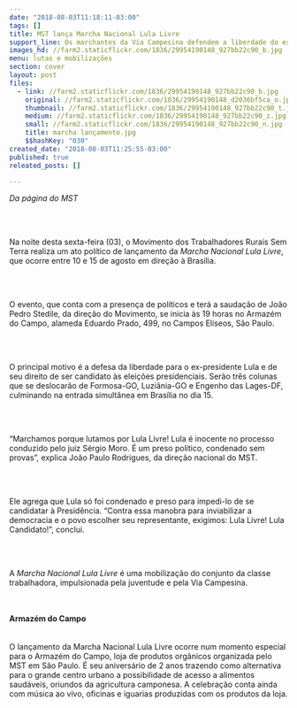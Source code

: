 ```yaml
---
date: "2018-08-03T11:18:11-03:00"
tags: []
title: MST lança Marcha Nacional Lula Livre
support_line: Os marchantes da Via Campesina defendem a liberdade do ex-presidente Lula e seu direito de ser candidato às eleições presidenciais
images_hd: //farm2.staticflickr.com/1836/29954190148_927bb22c90_b.jpg
menu: lutas e mobilizações
section: cover
layout: post
files:
  - link: //farm2.staticflickr.com/1836/29954190148_927bb22c90_b.jpg
    original: //farm2.staticflickr.com/1836/29954190148_d2036bf5ca_o.jpg
    thumbnail: //farm2.staticflickr.com/1836/29954190148_927bb22c90_t.jpg
    medium: //farm2.staticflickr.com/1836/29954190148_927bb22c90_z.jpg
    small: //farm2.staticflickr.com/1836/29954190148_927bb22c90_n.jpg
    title: marcha lançamento.jpg
    $$hashKey: "030"
created_date: "2018-08-03T11:25:55-03:00"
published: true
releated_posts: []

---
```

<p><em>Da p&aacute;gina do MST</em></p>

<p><br />
&nbsp;</p>

<p>Na noite desta sexta-feira (03), o Movimento dos Trabalhadores Rurais Sem Terra realiza um ato pol&iacute;tico de lan&ccedil;amento da&nbsp;<em>Marcha Nacional Lula Livre</em>, que ocorre entre 10 e 15 de agosto em dire&ccedil;&atilde;o &agrave; Bras&iacute;lia.</p>

<p>&nbsp;</p>

<p><br />
O evento, que conta com a presen&ccedil;a de pol&iacute;ticos e ter&aacute; a sauda&ccedil;&atilde;o de Jo&atilde;o Pedro Stedile, da dire&ccedil;&atilde;o do Movimento, se inicia &agrave;s 19 horas no Armaz&eacute;m do Campo, alameda Eduardo Prado, 499, no Campos El&iacute;seos, S&atilde;o Paulo.</p>

<p>&nbsp;</p>

<p><br />
O principal motivo &eacute; a defesa da liberdade para o ex-presidente Lula e de seu direito de ser candidato &agrave;s elei&ccedil;&otilde;es presidenciais. Ser&atilde;o tr&ecirc;s colunas que se deslocar&atilde;o de Formosa-GO, Luzi&acirc;nia-GO e Engenho das Lages-DF, culminando na entrada simult&acirc;nea em Bras&iacute;lia no dia 15.</p>

<p>&nbsp;</p>

<p><br />
&ldquo;Marchamos porque lutamos por Lula Livre! Lula &eacute; inocente no processo conduzido pelo juiz S&eacute;rgio Moro. &Eacute; um preso pol&iacute;tico, condenado sem provas&rdquo;, explica Jo&atilde;o Paulo Rodrigues, da dire&ccedil;&atilde;o nacional do MST.</p>

<p>&nbsp;</p>

<p><br />
Ele agrega que Lula s&oacute; foi condenado e preso para impedi-lo de se candidatar &agrave; Presid&ecirc;ncia. &ldquo;Contra essa manobra para inviabilizar a democracia e o povo escolher seu representante, exigimos: Lula Livre! Lula Candidato!&rdquo;, conclui.</p>

<p>&nbsp;</p>

<p><br />
A&nbsp;<em>Marcha Nacional Lula Livre</em>&nbsp;&eacute; uma mobiliza&ccedil;&atilde;o do conjunto da classe trabalhadora, impulsionada pela juventude e pela Via Campesina.</p>

<div>&nbsp;</div>

<div><br />
<strong>Armaz&eacute;m do Campo</strong></div>

<div>&nbsp;</div>

<div><br />
O lan&ccedil;amento da Marcha Nacional Lula Livre ocorre num momento especial para o Armaz&eacute;m do Campo, loja de produtos org&acirc;nicos organizada pelo MST em S&atilde;o Paulo. &Eacute; seu anivers&aacute;rio de 2 anos trazendo como alternativa para o grande centro urbano a possibilidade de acesso a alimentos saud&aacute;veis, oriundos da agricultura camponesa. A celebra&ccedil;&atilde;o conta ainda com m&uacute;sica ao vivo, oficinas e iguarias produzidas com os produtos da loja.</div>

<p>&nbsp;</p>
